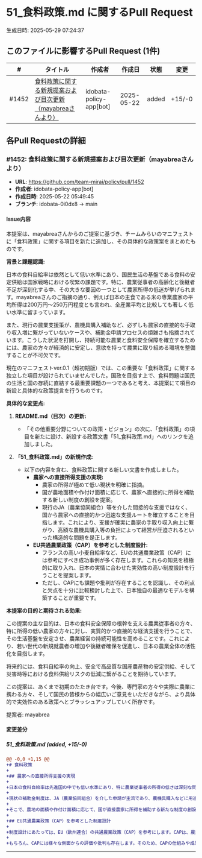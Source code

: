 # 51_食料政策.md に関するPull Request

生成日時: 2025-05-29 07:24:37

## このファイルに影響するPull Request (1件)

| # | タイトル | 作成者 | 作成日 | 状態 | 変更 |
|---|---------|--------|--------|------|------|
| #1452 | [食料政策に関する新規提案および目次更新（mayabreaさんより）](https://github.com/team-mirai/policy/pull/1452) | idobata-policy-app[bot] | 2025-05-22 | added | +15/-0 |

## 各Pull Requestの詳細

### #1452: 食料政策に関する新規提案および目次更新（mayabreaさんより）

- **URL**: https://github.com/team-mirai/policy/pull/1452
- **作成者**: idobata-policy-app[bot]
- **作成日時**: 2025-05-22 05:49:45
- **ブランチ**: idobata-0i0dx8 → main

#### Issue内容

本提案は、mayabreaさんからのご提案に基づき、チームみらいのマニフェストに「食料政策」に関する項目を新たに追加し、その具体的な政策案をまとめたものです。

**背景と課題認識:**

日本の食料自給率は依然として低い水準にあり、国民生活の基盤である食料の安定供給は国家戦略における喫緊の課題です。特に、農業従事者の高齢化と後継者不足が深刻化する中、その大きな要因の一つとして農家所得の低迷が挙げられます。mayabreaさんのご指摘の通り、例えば日本の主食である米の専業農家の平均所得は200万円～250万円程度とも言われ、全産業平均と比較しても著しく低い水準に留まっています。

また、現行の農業支援策が、農機具購入補助など、必ずしも農家の直接的な手取り収入増に繋がっていないケースや、補助金申請プロセスの煩雑さも指摘されています。こうした状況を打開し、持続可能な農業と食料安全保障を確立するためには、農家の方々が経済的に安定し、意欲を持って農業に取り組める環境を整備することが不可欠です。

現在のマニフェストver.0.1（超初期版）では、この重要な「食料政策」に関する独立した項目が設けられていませんでした。国政を目指す上で、食料問題は国民の生活と国の存続に直結する最重要課題の一つであると考え、本提案にて項目の新設と具体的な政策提言を行うものです。

**具体的な変更点:**

1.  **README.md（目次）の更新:**
    *   「その他重要分野についての政策・ビジョン」の次に、「食料政策」の項目を新たに設け、新設する政策文書「51_食料政策.md」へのリンクを追加しました。

2.  **「51_食料政策.md」の新規作成:**
    *   以下の内容を含む、食料政策に関する新しい文書を作成しました。
        *   **農家への直接所得支援の実現:**
            *   農家の所得が極めて低い現状を明確に指摘。
            *   国が農地面積や作付け面積に応じて、農家へ直接的に所得を補助する新しい制度の創設を提案。
            *   現行のJA（農業協同組合）等を介した間接的な支援ではなく、国から農家への直接的かつ迅速な支援ルートを確立することを目指します。これにより、支援が確実に農家の手取り収入向上に繋がり、高額な農機具購入等の負担によって経営が圧迫されるといった構造的な問題を是正します。
        *   **EU共通農業政策（CAP）を参考とした制度設計:**
            *   フランスの高い小麦自給率など、EUの共通農業政策（CAP）には参考にすべき成功事例が多く存在します。これらの知見を積極的に取り入れ、日本の実情に合わせた実効性の高い制度設計を行うことを提案します。
            *   ただし、CAPにも課題や批判が存在することを認識し、その利点と欠点を十分に比較検討した上で、日本独自の最適なモデルを構築することが重要です。

**本提案の目的と期待される効果:**

この提案の主な目的は、日本の食料安全保障の根幹を支える農業従事者の方々、特に所得の低い農家の方々に対し、実質的かつ直接的な経済支援を行うことで、その生活基盤を安定させ、農業経営の持続可能性を高めることです。これにより、若い世代の新規就農者の増加や後継者確保を促進し、日本の農業全体の活性化を目指します。

将来的には、食料自給率の向上、安全で高品質な国産農産物の安定供給、そして災害時等における食料供給リスクの低減に繋がることを期待しています。

この提案は、あくまで初期のたたき台です。今後、専門家の方々や実際に農業に携わる方々、そして国民の皆様からの幅広いご意見をいただきながら、より具体的で実効性のある政策へとブラッシュアップしていく所存です。

提案者: mayabrea

#### 変更差分

##### 51_食料政策.md (added, +15/-0)

```diff
@@ -0,0 +1,15 @@
+# 食料政策
+
+## 農家への直接所得支援の実現
+
+日本の食料自給率は先進国の中でも低い水準にあり、特に農業従事者の所得の低さは深刻な問題です。「チームみらい」は、国家戦略の根幹として食料安全保障を捉え、持続可能な農業を実現するために、農家への直接的な所得支援が必要不可欠であると考えます。
+
+現状の補助金制度は、JA（農業協同組合）を介した申請が主流であり、農機具購入などに用途が限定されることも多く、農家の手取り所得向上に直結しにくいという課題があります。これでは、高額な農機具の購入負担などにより、かえって経営を圧迫しかねません。
+
+そこで、農地の面積や作付け面積に応じて、国が直接農家に所得を補助する新たな制度の創設を目指します。これにより、農家の経営安定と所得向上を図り、食料生産の担い手を確保します。
+
+## EU共通農業政策（CAP）を参考とした制度設計
+
+制度設計にあたっては、EU（欧州連合）の共通農業政策（CAP）を参考にします。CAPは、農業者の所得安定や食料安全保障、農村地域の持続可能な発展などを目的とし、フランスなどでは高い食料自給率の達成に貢献しています。
+
+もちろん、CAPには様々な側面からの評価や批判も存在します。そのため、CAPの仕組みや成果、課題を十分に分析し、日本の国土面積、農業構造、食文化などの実情に合わせて最適化した形で、日本独自の直接所得支援制度を構築します。特定の組織を通すことなく、国から農業従事者へ直接支援が行き渡る透明性の高い仕組みを目指します。
```

---

